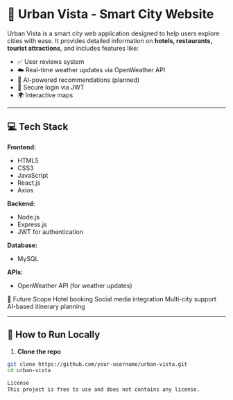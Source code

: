 # 🌆 Urban Vista - Smart City Website

Urban Vista is a smart city web application designed to help users explore cities with ease. It provides detailed information on **hotels, restaurants, tourist attractions**, and includes features like:

- ✅ User reviews system  
- ☁️ Real-time weather updates via OpenWeather API  
- 🤖 AI-powered recommendations (planned)  
- 🔐 Secure login via JWT  
- 🌍 Interactive maps

---

## 💻 Tech Stack

**Frontend:**
- HTML5
- CSS3 
- JavaScript
- React.js
- Axios

**Backend:**
- Node.js
- Express.js
- JWT for authentication

**Database:**
- MySQL

**APIs:**
- OpenWeather API (for weather updates)

🚀 Future Scope
Hotel booking
Social media integration
Multi-city support
AI-based itinerary planning



---

## 🔧 How to Run Locally

1. **Clone the repo**

```bash
git clone https://github.com/your-username/urban-vista.git
cd urban-vista

License
This project is free to use and does not contains any license.